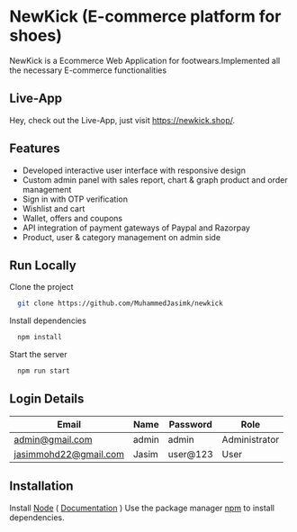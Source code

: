 # NewKick (E-commerce platform for shoes)

NewKick is a Ecommerce Web Application for footwears.Implemented all the
necessary E-commerce functionalities

## Live-App
Hey, check out the Live-App, just visit https://newkick.shop/.

## Features

* Developed interactive user interface with 
 responsive design
* Custom admin panel with sales report, chart
 & graph product and order management
* Sign in with OTP verification
* Wishlist and cart
* Wallet, offers and coupons
* API integration of payment gateways of Paypal 
 and Razorpay
*  Product, user & category management on admin 
 side


## Run Locally

Clone the project

```bash
  git clone https://github.com/MuhammedJasimk/newkick
```

Install dependencies

```bash
  npm install
```

Start the server

```bash
  npm run start
```

## Login Details

   | Email             | Name | Password | Role       |
   |-------------------|----------|----------|--------------|
   | admin@gmail.com | admin    | admin    | Administrator |
   | jasimmohd22@gmail.com | Jasim     | user@123    | User  |


## Installation
Install [Node](https://nodejs.org/en/)    (  [Documentation](https://medium.com/devops-with-valentine/how-to-install-node-js-and-npm-on-windows-10-windows-11-139442f90f12) )
Use the package manager [npm](https://www.npmjs.com/) to install dependencies.
